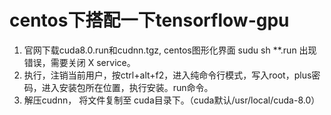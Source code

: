 # centos下搭配一下tensorflow-gpu  

1. 官网下载cuda8.0.run和cudnn.tgz, centos图形化界面 sudu sh \**.run 出现错误，需要关闭 X service。  
2. 执行，注销当前用户，按ctrl+alt+f2，进入纯命令行模式，写入root，plus密码，进入安装包所在位置，执行安装。run命令。
3. 解压cudnn， 将文件复制至 cuda目录下。（cuda默认/usr/local/cuda-8.0）
